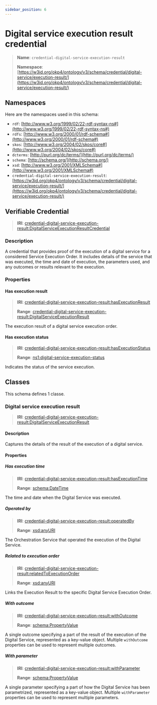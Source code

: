 ```yaml
---
sidebar_position: 6
---
```

[//]: # (This file is auto-generated. Please do not modify it yourself.)

# Digital service execution result credential

> **Name**: `credential-digital-service-execution-result`
>
> **Namespace**: [https://w3id.org/okp4/ontology/v3/schema/credential/digital-service/execution-result/](https://w3id.org/okp4/ontology/v3/schema/credential/digital-service/execution-result/)

## Namespaces

Here are the namespaces used in this schema:

- `rdf`: [http://www.w3.org/1999/02/22-rdf-syntax-ns#](http://www.w3.org/1999/02/22-rdf-syntax-ns#)
- `rdfs`: [http://www.w3.org/2000/01/rdf-schema#](http://www.w3.org/2000/01/rdf-schema#)
- `skos`: [http://www.w3.org/2004/02/skos/core#](http://www.w3.org/2004/02/skos/core#)
- `dcterms`: [http://purl.org/dc/terms/](http://purl.org/dc/terms/)
- `schema`: [http://schema.org/](http://schema.org/)
- `xsd`: [http://www.w3.org/2001/XMLSchema#](http://www.w3.org/2001/XMLSchema#)
- `credential-digital-service-execution-result`: [https://w3id.org/okp4/ontology/v3/schema/credential/digital-service/execution-result/](https://w3id.org/okp4/ontology/v3/schema/credential/digital-service/execution-result/)

## Verifiable Credential

> **IRI**: [credential-digital-service-execution-result:DigitalServiceExecutionResultCredential](https://w3id.org/okp4/ontology/v3/schema/credential/digital-service/execution-result/DigitalServiceExecutionResultCredential)

### Description

A credential that provides proof of the execution of a digital service for a considered Service Execution Order. It includes details of the service that was executed, the time and date of execution, the parameters used, and any outcomes or results relevant to the execution.

### Properties

#### Has execution result
>
> **IRI**: [credential-digital-service-execution-result:hasExecutionResult](https://w3id.org/okp4/ontology/v3/schema/credential/digital-service/execution-result/hasExecutionResult)
>
> **Range**:&nbsp;[credential-digital-service-execution-result:DigitalServiceExecutionResult](https://w3id.org/okp4/ontology/v3/schema/credential/digital-service/execution-result/DigitalServiceExecutionResult)

The execution result of a digital service execution order.

#### Has execution status
>
> **IRI**: [credential-digital-service-execution-result:hasExecutionStatus](https://w3id.org/okp4/ontology/v3/schema/credential/digital-service/execution-result/hasExecutionStatus)
>
> **Range**:&nbsp;[ns1:digital-service-execution-status](https://w3id.org/okp4/ontology/v3/thesaurus/digital-service-execution-status)

Indicates the status of the service execution.

## Classes

This schema defines 1 classe.

### Digital service execution result
>
> **IRI**: [credential-digital-service-execution-result:DigitalServiceExecutionResult](https://w3id.org/okp4/ontology/v3/schema/credential/digital-service/execution-result/DigitalServiceExecutionResult)

#### Description

Captures the details of the result of the execution of a digital service.

#### Properties

##### Has execution time
>
> **IRI**: [credential-digital-service-execution-result:hasExecutionTime](https://w3id.org/okp4/ontology/v3/schema/credential/digital-service/execution-result/hasExecutionTime)
>
> **Range**:&nbsp;[schema:DateTime](http://schema.org/DateTime)

The time and date when the Digital Service was executed.

##### Operated by
>
> **IRI**: [credential-digital-service-execution-result:operatedBy](https://w3id.org/okp4/ontology/v3/schema/credential/digital-service/execution-result/operatedBy)
>
> **Range**:&nbsp;[xsd:anyURI](http://www.w3.org/2001/XMLSchema#anyURI)

The Orchestration Service that operated the execution of the Digital Service.

##### Related to execution order
>
> **IRI**: [credential-digital-service-execution-result:relatedToExecutionOrder](https://w3id.org/okp4/ontology/v3/schema/credential/digital-service/execution-result/relatedToExecutionOrder)
>
> **Range**:&nbsp;[xsd:anyURI](http://www.w3.org/2001/XMLSchema#anyURI)

Links the Execution Result to the specific Digital Service Execution Order.

##### With outcome
>
> **IRI**: [credential-digital-service-execution-result:withOutcome](https://w3id.org/okp4/ontology/v3/schema/credential/digital-service/execution-result/withOutcome)
>
> **Range**:&nbsp;[schema:PropertyValue](http://schema.org/PropertyValue)

A single outcome specifying a part of the result of the execution of the Digital Service, represented as a key-value object. Multiple `withOutcome` properties can be used to represent multiple outcomes.

##### With parameter
>
> **IRI**: [credential-digital-service-execution-result:withParameter](https://w3id.org/okp4/ontology/v3/schema/credential/digital-service/execution-result/withParameter)
>
> **Range**:&nbsp;[schema:PropertyValue](http://schema.org/PropertyValue)

A single parameter specifying a part of how the Digital Service has been parametrized, represented as a key-value object. Multiple `withParameter` properties can be used to represent multiple parameters.
